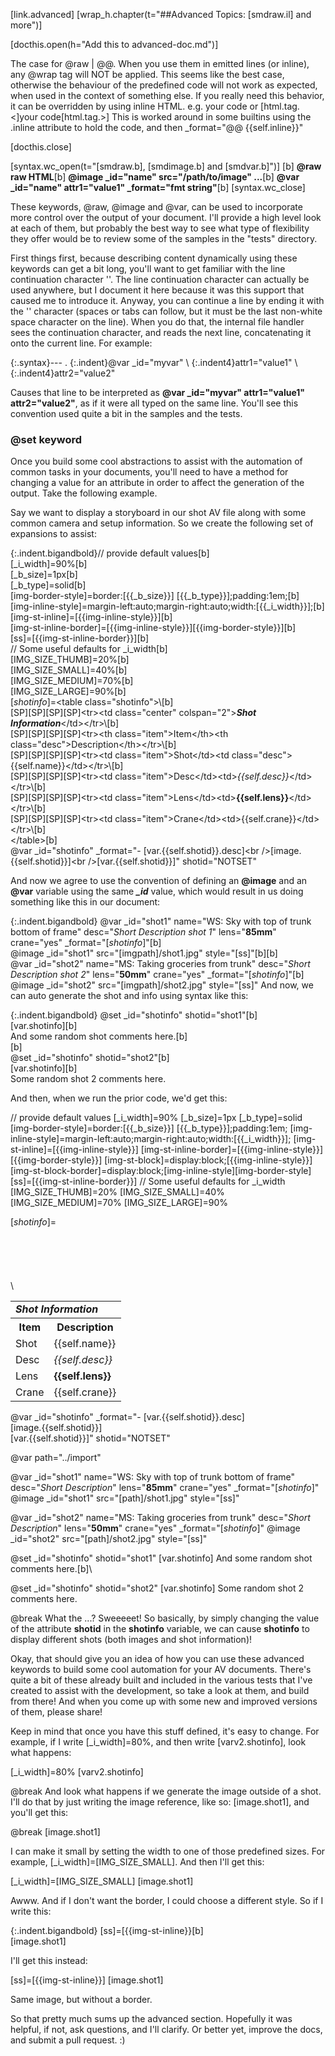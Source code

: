 
[link.advanced]
[wrap_h.chapter(t="##Advanced Topics: [smdraw.il] and more")]


[docthis.open(h="Add this to advanced-doc.md")]


The case for @raw | @@. When you use them in emitted lines (or inline), any @wrap tag will NOT be applied.
This seems like the best case, otherwise the behaviour of the predefined code will not work as expected,
when used in the context of something else. If you really need this behavior, it can be overridden by
using inline HTML. e.g. <htmlcode>your code</htmlcode> or [html.tag.<]your code[html.tag.>]
This is worked around in some builtins using the .inline attribute to hold the code, and then _format="@@ {{self.inline}}"

[docthis.close]


[syntax.wc_open(t="[smdraw.b], [smdimage.b] and [smdvar.b]")]
[b]
**@raw raw HTML**[b]
**@image _id="name" src="/path/to/image" ...**[b]
**@var _id="name" attr1="value1" _format="fmt string"**[b]
[syntax.wc_close]

These keywords, @raw, @image and @var, can be used to incorporate more control over the output of your document. I'll provide a high level look at each of them, but probably the best way to see what type of flexibility they offer would be to review some of the samples in the "tests" directory.

First things first, because describing content dynamically using these keywords can get a bit long, you'll want to get familiar with the line continuation character '\'. The line continuation character can actually be used anywhere, but I document it here because it was this support that caused me to introduce it. Anyway, you can continue a line by ending it with the '\' character (spaces or tabs can follow, but it must be the last non-white space character on the line). When you do that, the internal file handler sees the continuation character, and reads the next line, concatenating it onto the current line. For example:

{:.syntax}--- .
    {:.indent}@var _id="myvar"  &#92;
    {:.indent4}attr1="value1" &#92;
    {:.indent4}attr2="value2"

Causes that line to be interpreted as **@var _id="myvar" attr1="value1" attr2="value2"**, as if it were all typed on the same line. You'll see this convention used quite a bit in the samples and the tests.

### @set keyword

Once you build some cool abstractions to assist with the automation of common tasks in your documents, you'll need to have a method for changing a value for an attribute in order to affect the generation of the output. Take the following example.

Say we want to display a storyboard in our shot AV file along with some common camera and setup information. So we create the following set of expansions to assist:

{:.indent.bigandbold}// provide default values[b]\
&#91;_i_width]=90%[b]\
[_b_size]=1px[b]\
[_b_type]=solid[b]\
[img-border-style]=border:[{{_b_size}}] [{{_b_type}}];padding:1em;[b]\
[img-inline-style]=margin-left:auto;margin-right:auto;width:[{{_i_width}}];[b]\
[img-st-inline]=[{{img-inline-style}}][b]\
[img-st-inline-border]=[{{img-inline-style}}][{{img-border-style}}][b]\
[ss]=[{{img-st-inline-border}}][b]\
// Some useful defaults for _i_width[b]\
[IMG_SIZE_THUMB]=20%[b]\
[IMG_SIZE_SMALL]=40%[b]\
[IMG_SIZE_MEDIUM]=70%[b]\
[IMG_SIZE_LARGE]=90%[b]\
[_shotinfo_]=&lt;table class="shotinfo"&gt;&#92;[b]\
    [SP][SP][SP][SP]&lt;tr&gt;&lt;td class="center" colspan="2"&gt;***Shot Information***&lt;/td&gt;&lt;/tr&gt;&#92;[b]\
    [SP][SP][SP][SP]&lt;tr&gt;&lt;th class="item"&gt;Item&lt;/th&gt;&lt;th class="desc"&gt;Description&lt;/th&gt;&lt;/tr&gt;&#92;[b]\
    [SP][SP][SP][SP]&lt;tr&gt;&lt;td class="item"&gt;Shot&lt;/td&gt;&lt;td class="desc"&gt;{{self.name}}&lt;/td&gt;&lt;/tr&gt;&#92;[b]\
    [SP][SP][SP][SP]&lt;tr&gt;&lt;td class="item"&gt;Desc&lt;/td&gt;&lt;td&gt;*{{self.desc}}*&lt;/td&gt;&lt;/tr&gt;&#92;[b]\
    [SP][SP][SP][SP]&lt;tr&gt;&lt;td class="item"&gt;Lens&lt;/td&gt;&lt;td&gt;**{{self.lens}}**&lt;/td&gt;&lt;/tr&gt;&#92;[b]\
    [SP][SP][SP][SP]&lt;tr&gt;&lt;td class="item"&gt;Crane&lt;/td&gt;&lt;td&gt;{{self.crane}}&lt;/td&gt;&lt;/tr&gt;&#92;[b]\
&lt;/table&gt;[b]\
@var _id="shotinfo" _format="- [var.{{self.shotid}}.desc]&lt;br /&gt;[image.{{self.shotid}}]&lt;br /&gt;[var.{{self.shotid}}]" shotid="NOTSET"

And now we agree to use the convention of defining an **@image** and an **@var** variable using the same ***_id*** value, which would result in us doing something like this in our document:

{:.indent.bigandbold} @var _id="shot1" name="WS: Sky with top of trunk bottom of frame" desc="*Short Description shot 1*" lens="**85mm**" crane="yes" _format="[_shotinfo_]"[b]\
@image _id="shot1" src="[imgpath]/shot1.jpg" style="[ss]"[b][b]\
@var _id="shot2" name="MS: Taking groceries from trunk" desc="*Short Description shot 2*" lens="**50mm**" crane="yes" _format="[_shotinfo_]"[b]\
@image _id="shot2" src="[imgpath]/shot2.jpg" style="[ss]"
And now, we can auto generate the shot and info using syntax like this:

{:.indent.bigandbold} @set _id="shotinfo" shotid="shot1"[b]\
[var.shotinfo][b]\
And some random shot comments here.[b]\
[b]\
@set _id="shotinfo" shotid="shot2"[b]\
[var.shotinfo][b]\
Some random shot 2 comments here.

And then, when we run the prior code, we'd get this:

// provide default values
[_i_width]=90%
[_b_size]=1px
[_b_type]=solid
[img-border-style]=border:[{{_b_size}}] [{{_b_type}}];padding:1em;
[img-inline-style]=margin-left:auto;margin-right:auto;width:[{{_i_width}}];
[img-st-inline]=[{{img-inline-style}}]
[img-st-inline-border]=[{{img-inline-style}}][{{img-border-style}}]
[img-st-block]=display:block;[{{img-inline-style}}]
[img-st-block-border]=display:block;[img-inline-style][img-border-style]
[ss]=[{{img-st-inline-border}}]
// Some useful defaults for _i_width
[IMG_SIZE_THUMB]=20%
[IMG_SIZE_SMALL]=40%
[IMG_SIZE_MEDIUM]=70%
[IMG_SIZE_LARGE]=90%

[_shotinfo_]=<table class="shotinfo">\
    <tr><td class="center" colspan="2">***Shot Information***</td></tr>\
    <tr><th class="item">Item</th><th class="desc">Description</th></tr>\
    <tr><td class="item">Shot</td><td class="desc">{{self.name}}</td></tr>\
    <tr><td class="item">Desc</td><td>*{{self.desc}}*</td></tr>\
    <tr><td class="item">Lens</td><td>**{{self.lens}}**</td></tr>\
    <tr><td class="item">Crane</td><td>{{self.crane}}</td></tr>\
</table>

@var _id="shotinfo" _format="- [var.{{self.shotid}}.desc]<br />[image.{{self.shotid}}]<br />[var.{{self.shotid}}]" shotid="NOTSET"

@var path="../import"

@var _id="shot1" name="WS: Sky with top of trunk bottom of frame" desc="*Short Description*" lens="**85mm**" crane="yes" _format="[_shotinfo_]"
@image _id="shot1" src="[path]/shot1.jpg" style="[ss]"

@var _id="shot2" name="MS: Taking groceries from trunk" desc="*Short Description*" lens="**50mm**" crane="yes" _format="[_shotinfo_]"
@image _id="shot2" src="[path]/shot2.jpg" style="[ss]"


@set _id="shotinfo" shotid="shot1"
[var.shotinfo]
And some random shot comments here.[b]\

@set _id="shotinfo" shotid="shot2"
[var.shotinfo]
Some random shot 2 comments here.

@break
What the ...? Sweeeeet! So basically, by simply changing the value of the attribute **shotid** in the **shotinfo** variable, we can cause **shotinfo** to display different shots (both images and shot information)!

Okay, that should give you an idea of how you can use these advanced keywords to build some cool automation for your AV documents. There's quite a bit of these already built and included in the various tests that I've created to assist with the development, so take a look at them, and build from there! And when you come up with some new and improved versions of them, please share!

Keep in mind that once you have this stuff defined, it's easy to change. For example, if I write &#91;_i_width]=80%, and then write &#91;varv2.shotinfo], look what happens:

[_i_width]=80%
[varv2.shotinfo]

@break
And look what happens if we generate the image outside of a shot. I'll do that by just writing the image reference, like so: &#91;image.shot1], and you'll get this:

@break
[image.shot1]

I can make it small by setting the width to one of those predefined sizes. For example, &#91;_i_width]=&#91;IMG_SIZE_SMALL]. And then I'll get this:

[_i_width]=[IMG_SIZE_SMALL]
[image.shot1]

Awww. And if I don't want the border, I could choose a different style. So if I write this:

{:.indent.bigandbold} &#91;ss]=&#91;{{img-st-inline}}[b]\
    &#91;image.shot1]

I'll get this instead:

[ss]=[{{img-st-inline}}]
[image.shot1]

Same image, but without a border.

So that pretty much sums up the advanced section. Hopefully it was helpful, if not, ask questions, and I'll clarify. Or better yet, improve the docs, and submit a pull request. :)
